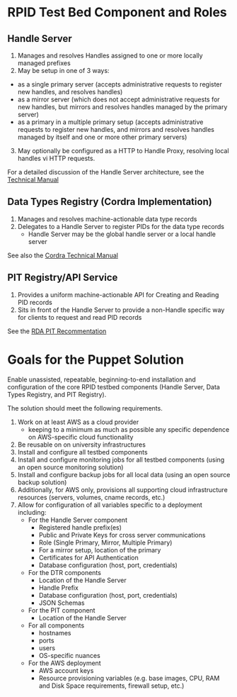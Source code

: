 # RPID Test Bed Component and Roles

## Handle Server
1. Manages and resolves Handles assigned to one or more locally managed prefixes
2. May be setup in one of 3 ways:
  * as a single primary server (accepts administrative requests to register new handles, and resolves handles)
  * as a mirror server (which does not accept administrative requests for new handles, but mirrors and resolves handles managed by the primary server)
  * as a primary in a multiple primary setup (accepts administrative requests to register new handles, and mirrors and resolves handles managed by itself and one or more other primary servers)
3. May optionally be configured as a HTTP to Handle Proxy, resolving local handles vi HTTP requests.

For a detailed discussion of the Handle Server architecture, see the [Technical Manual](http://hdl.handle.net/20.1000/105)

## Data Types Registry (Cordra Implementation)
1. Manages and resolves machine-actionable data type records 
2. Delegates to  a Handle Server to register PIDs for the data type records
   * Handle Server may be the global handle server or a local handle server  

See also the [Cordra Technical Manual](https://cordra.org/TechnicalManual-1.0.7.pdf)

## PIT Registry/API Service
1. Provides a uniform machine-actionable API for Creating and Reading PID records
2. Sits in front of the Handle Server to provide a non-Handle specific way for clients to request and read PID records

See the [RDA PIT Recommentation](https://dx.doi.org/10.15497/FDAA09D5-5ED0-403D-B97A-2675E1EBE786)

# Goals for the Puppet Solution

Enable unassisted, repeatable, beginning-to-end installation and configuration of the core RPID testbed components (Handle Server, Data Types Registry, and PIT Registry). 

The solution should meet the following requirements.
1. Work on at least AWS as a cloud provider
    * keeping to a minimum as much as possible any specific dependence on AWS-specific cloud functionality
2. Be reusable on on university infrastructures
3. Install and configure all testbed components
4. Install and configure monitoring jobs for all testbed components (using an open source monitoring solution)
5. Install and configure backup jobs for all local data (using an open source backup solution)
6. Additionally, for AWS only, provisions all supporting cloud infrastructure resources (servers, volumes, cname records, etc.)
7. Allow for configuration of all variables specific to a deployment including:
      * For the Handle Server component
        * Registered handle prefix(es)
        * Public and Private Keys for cross server communications
        * Role (Single Primary, Mirror, Multiple Primary)
        * For a mirror setup, location of the primary 
        * Certificates for API Authentication
        * Database configuration (host, port, credentials)
      * For the DTR components
        * Location of the Handle Server 
        * Handle Prefix
        * Database configuration (host, port, credentials)
        * JSON Schemas
      * For the PIT component
        * Location of the Handle Server 
      * For all components
        * hostnames
        * ports 
        * users
        * OS-specific nuances
      * For the AWS deployment 
        * AWS account keys
        * Resource provisioning variables (e.g. base images, CPU, RAM and Disk Space requirements, firewall setup, etc.)

  
  




